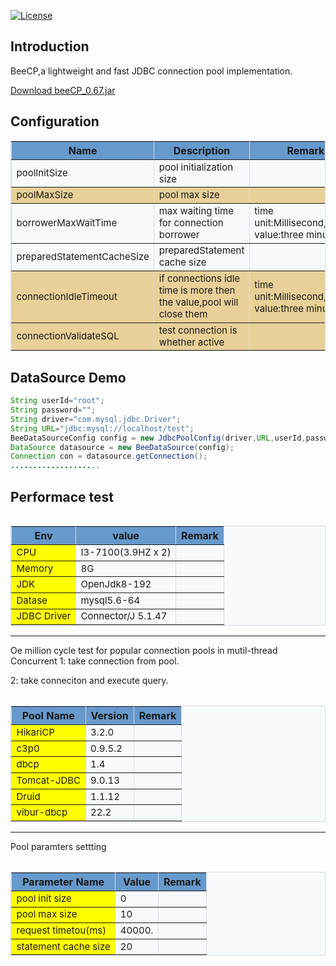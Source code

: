 [![License](https://img.shields.io/badge/license-Apache%202-4EB1BA.svg)](https://www.apache.org/licenses/LICENSE-2.0.html)

Introduction
---
BeeCP,a lightweight and  fast JDBC connection pool implementation. 

<a href="http://central.maven.org/maven2/com/github/chris2018998/BeeCP/0.67/BeeCP-0.67.jar">Download beeCP_0.67.jar</a>

Configuration
---
<table border="1" cellpadding="0" width="100%" bgcolor="#f7fafc" bordercolor="#DCDAE5">
  <tr bgcolor="#6699CC" >
    <th>Name</th>
    <th>Description</th>
    <th>Remark</th>
  </tr>
  <tr style="font-size:15">
    <td>poolInitSize</td>
    <td>pool initialization size</td>
    <td></td>
  </tr>
  <tr bgcolor="#E8D098" style="font-size:15">
    <td>poolMaxSize</td>
    <td>pool max size</td>
    <td></td>
  </tr>
  <tr style="font-size:15">
    <td>borrowerMaxWaitTime</td>
    <td>max waiting time for connection borrower</td>
    <td>time unit:Millisecond,default value:three minutes</td>
  </tr>	
  <tr style="font-size:15">
    <td>preparedStatementCacheSize</td>
    <td>preparedStatement cache size</td>
	<td></td>
  </tr>
  <tr bgcolor="#E8D098" style="font-size:15">
    <td>connectionIdleTimeout</td>
    <td>if connections idle time is more then the value,pool will close them</td>
	<td>time unit:Millisecond,default value:three minutes</td>
  </tr>
  <tr bgcolor="#E8D098" style="font-size:15">
    <td>connectionValidateSQL</td>
    <td>test connection is whether active</td>
	<td></td>
  </tr>
<table>

DataSource Demo
---
```java
String userId="root";
String password="";
String driver="com.mysql.jdbc.Driver";
String URL="jdbc:mysql://localhost/test";
BeeDataSourceConfig config = new JdbcPoolConfig(driver,URL,userId,password);
DataSource datasource = new BeeDataSource(config);
Connection con = datasource.getConnection();
....................
```

Performace test
--- 

<table border="1" cellpadding="0" width="100%" bgcolor="#f7fafc" bordercolor="#DCDAE5">
  <tr bgcolor="#6699CC" >
    <th>Env </th>
    <th>value</th>
    <th>Remark</th>
  </tr>
  <tr style="font-size:15">   
    <td style="background:yellow">CPU</td>
    <td>I3-7100(3.9HZ x 2)</td>
    <td></td>
  </tr>
  <tr style="font-size:15">
    <td style="background:yellow">Memory</td>
    <td>8G</td>
    <td></td>
  </tr>
  <tr style="font-size:15">
   <td style="background:yellow">JDK</td>
    <td>OpenJdk8-192</td>
    <td></td>
  </tr>
  <tr style="font-size:15">
    <td style="background:yellow">Datase</td>
    <td>mysql5.6-64</td>
    <td></td>
  </tr>
  <tr style="font-size:15">
    <td style="background:yellow">JDBC Driver</td>
    <td>Connector/J 5.1.47</td>
    <td></td>
  </tr>	
<table>

---
Oe million cycle test for popular connection pools in mutil-thread Concurrent
1: take connection from pool. 

2: take conneciton and execute query. 

<table border="1" cellpadding="0" width="100%" bgcolor="#f7fafc" bordercolor="#DCDAE5">
  <tr bgcolor="#6699CC" >
    <th>Pool Name</th>
    <th>Version</th>
    <th>Remark</th>
  </tr>
   <tr style="font-size:15">   
    <td style="background:yellow">HikariCP</td>
    <td>3.2.0</td>
    <td></td>
  </tr>
  <tr style="font-size:15">   
    <td style="background:yellow">c3p0</td>
    <td>0.9.5.2</td>
    <td></td>
  </tr>
  <tr style="font-size:15">
    <td style="background:yellow">dbcp</td>
    <td>1.4</td>
    <td></td>
  </tr>
  <tr style="font-size:15">
   <td style="background:yellow">Tomcat-JDBC</td>
    <td>9.0.13</td>
    <td></td>
  </tr>
  <tr style="font-size:15">
    <td style="background:yellow">Druid</td>
    <td>1.1.12</td>
    <td></td>
  </tr>
  <tr style="font-size:15">
    <td style="background:yellow">vibur-dbcp</td>
    <td>22.2</td>
    <td></td>
  </tr>	
<table>

---
Pool paramters settting 
<table border="1" cellpadding="0" width="100%" bgcolor="#f7fafc" bordercolor="#DCDAE5">
  <tr bgcolor="#6699CC" >
    <th>Parameter Name</th>
    <th>Value</th>
    <th>Remark</th>
  </tr>	
   <tr style="font-size:15">   
    <td style="background:yellow">pool init size</td>
    <td>0</td>
    <td></td>
  </tr>
  <tr style="font-size:15">   
    <td style="background:yellow">pool max size</td>
    <td>10</td>
    <td></td>
  </tr>
  <tr style="font-size:15">
    <td style="background:yellow">request timetou(ms)</td>
    <td>40000.</td>
    <td></td>
  </tr>
  <tr style="font-size:15">
   <td style="background:yellow">statement cache size</td>
    <td>20</td>
    <td></td>
  </tr>
<table>

